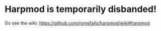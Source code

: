 # Harpmod is temporarily disbanded!

Go see the wiki: https://github.com/romefalls/harpmod/wiki#harpmod

